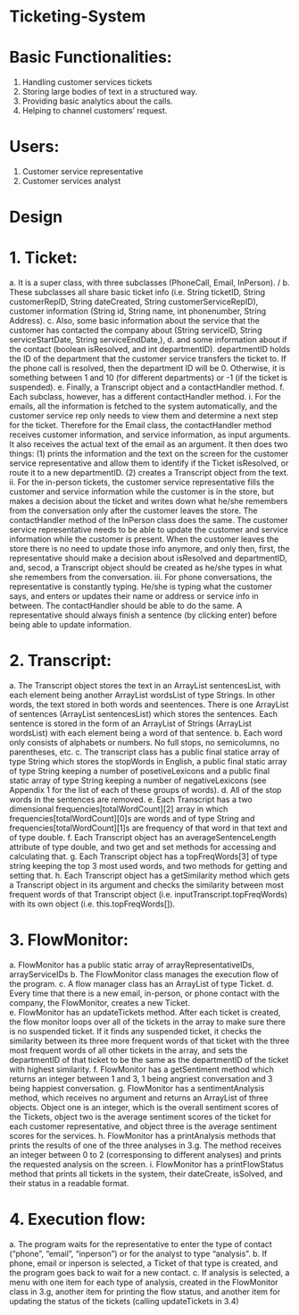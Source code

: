 # Ticketing-System

# Basic Functionalities:
1.	Handling customer services tickets
2.	Storing large bodies of text in a structured way.
3.	Providing basic analytics about the calls. 
4.	Helping to channel customers’ request. 

# Users:
1.	Customer service representative
2.	Customer services analyst

# Design

# 1.	Ticket: 
a.	It is a super class, with three subclasses (PhoneCall, Email, InPerson). /
b.	These subclasses all share basic ticket info (i.e. String ticketID, String customerRepID, String dateCreated, String customerServiceRepID), customer information (String id,  String name, int phonenumber, String Address). 
c.	Also, some basic information about the service that the customer has contacted the company about (String serviceID, String serviceStartDate, String serviceEndDate,), 
d.	and some information about if the contact (boolean isResolved, and int departmentID). departmentID holds the ID of the department that the customer service transfers the ticket to. If the phone call is resolved, then the department ID will be 0. Otherwise, it is something between 1 and 10 (for different departments) or -1 (if the ticket is suspended). 
e.	Finally, a Transcript object and a contactHandler method. 
f.	Each subclass, however, has a different contactHandler method. 
i.	For the emails, all the information is fetched to the system automatically, and the customer service rep only needs to view them and determine a next step for the ticket.  Therefore for the Email class, the contactHandler method receives customer information, and service information, as input arguments. It also receives the actual text of the email as an argument. It then does two things: (1) prints the information and the text on the screen for the customer service representative and allow them to identify if the Ticket isResolved, or route it to a new departmentID. (2) creates a Transcript object from the text.
ii.	For the in-person tickets, the customer service representative fills the customer and service information while the customer is in the store, but makes a decision about the ticket and writes down what he/she remembers from the conversation only after the customer leaves the store.  The contactHandler method of the InPerson class does the same. The customer service representative needs to be able to update the customer and service information while the customer is present. When the customer leaves the store there is no need to update those info anymore, and only then, first, the representative should make a decision about isResolved and departmentID, and, secod, a Transcript object should be created as he/she types in what she remembers from the conversation. 
iii.	For phone conversations, the representative is constantly typing. He/she is typing what the customer says, and enters or updates their name or address or service info in between. The contactHandler should be able to do the same.  A representative should always finish a sentence (by clicking enter) before being able to update information.

# 2.	Transcript:
a.	The Transcript object stores the text in an ArrayList sentencesList, with each element being another ArrayList wordsList of type Strings.  In other words, the text stored in both words and seentences. There is one ArrayList of sentences (ArrayList sentencesList) which stores the sentences. Each sentence is stored in the form of an ArrayList  of Strings (ArrayList wordsList) with each element being a word of that sentence. 
b.	Each word only consists of alphabets or numbers. No full stops, no semicolumns, no parentheses, etc.
c.	The transcript class has a public final statice array of type String which stores the stopWords in English, a public final static array of type String keeping a number of posetiveLexicons and a public final static array of type String keeping a number of negativeLexicons (see Appendix 1 for the list of each of these groups of words).
d.	All of the stop words in the sentences are removed. 
e.	Each Transcript has a two dimensional frequencies[totalWordCount][2] array in which frequencies[totalWordCount][0]s are words and of type String and frequencies[totalWordCount][1]s are frequency of that word in that text and of type double. 
f.	Each Transcript object has an averageSentenceLength attribute of type double, and two get and set methods for accessing and calculating that.
g.	Each Transcript object has a topFreqWords[3] of type string keeping the top 3 most used words, and two methods for getting and setting that. 
h.	Each Transcript object has a getSimilarity method which gets a Transcript object in its argument and checks the similarity between most frequent words of that Transcript object (i.e. inputTranscript.topFreqWords) with its own object (i.e. this.topFreqWords[]).

# 3.	FlowMonitor:
a.	FlowMonitor has a public static array of arrayRepresentativeIDs, arrayServiceIDs
b.	The FlowMonitor class manages the execution flow of the program.
c.	A flow manager class has an ArrayList of type Ticket.
d.	Every time that there is a new email, in-person, or phone contact with the company, the FlowMonitor, creates a new Ticket.  
e.	FlowMonitor has an updateTickets method. After each ticket is created, the flow monitor loops over all of the tickets in the array to make sure there is no suspended ticket. If it finds any suspended ticket, it checks the similarity between its three more frequent words of that ticket with the three most frequent words of all other tickets in the array, and sets the departmentID of that ticket to be the same as the departmentID of the ticket with highest similarity.
f.	FlowMonitor has a getSentiment method which returns an integer between 1 and 3, 1 being angriest conversation and 3 being happiest conversation. 
g.	FlowMonitor has a sentimentAnalysis method, which receives no argument and returns an ArrayList of three objects. Object one is an integer, which is the overall sentiment scores of the Tickets, object two is the average sentiment scores of the ticket for each customer representative, and object three is the average sentiment scores for the services.
h.	FlowMonitor has a printAnalysis methods that prints the results of one of the three analyses in 3.g. The method receives an integer between 0 to 2 (corresponsing to different analyses) and prints the requested analysis on the screen. 
i.	FlowMonitor has a printFlowStatus method that prints all tickets in the system, their dateCreate, isSolved, and their status in a readable format.

# 4.	Execution flow:
a.	The program waits for the representative to enter the type of contact (“phone”, “email”, “inperson”) or for the analyst to type “analysis”.
b.	If phone, email or inperson is selected, a Ticket of that type is created, and the program goes back to wait for a new contact. 
c.	If analysis is selected, a menu with one item for each type of analysis, created in the FlowMonitor class in 3.g, another item for printing the flow status, and another item for updating the status of the tickets (calling updateTickets in 3.4) 


